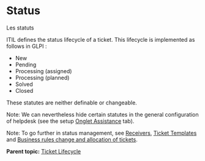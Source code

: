 Status
======

Les statuts

ITIL defines the status lifecycle of a ticket. This lifecycle is
implemented as follows in GLPI :

-   New
-   Pending
-   Processing (assigned)
-   Processing (planned)
-   Solved
-   Closed

These statutes are neither definable or changeable.

Note: We can nevertheless hide certain statutes in the general
configuration of helpdesk (see the setup [Onglet
Assistance](config_common_assist.html "Cet onglet permet de paramétrer le comportement de la partie assistance de GLPI.")
tab).

Note: To go further in status management, see
[Receivers](helpdesk_advanced_collectors.html "Receivers"), [Ticket
Templates](helpdesk_advanced_templates.html "Ticket Templates") and
[Business rules change and allocation of
tickets](helpdesk_advanced_businessrules.html "Business rules change and allocation of tickets").

**Parent topic:** [Ticket
Lifecycle](../glpi/helpdesk_lifecycleticket.html "Ticket Lifecycle")
